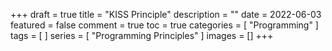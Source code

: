 +++
draft = true
title = "KISS Principle"
description = ""
date = 2022-06-03
featured = false
comment = true
toc = true
categories = [
"Programming"
]
tags = [
]
series = [
"Programming Principles"
]
images = []
+++

